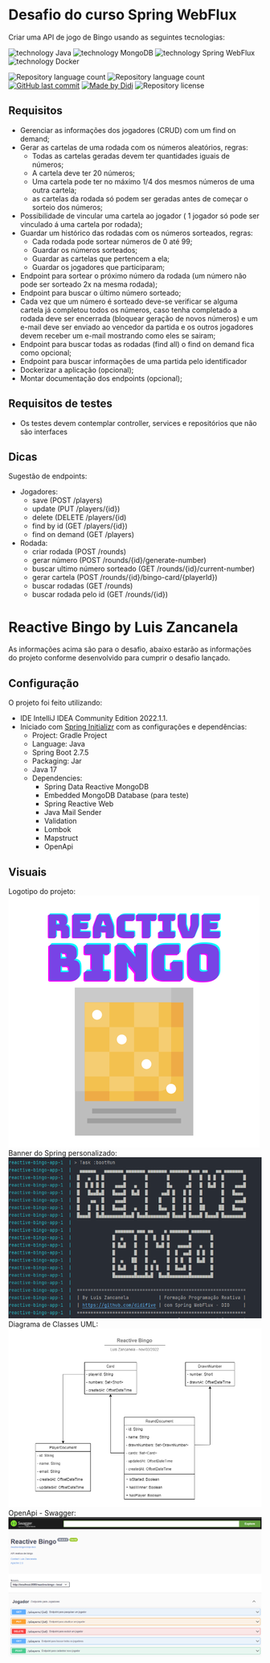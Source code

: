 # Desafio do curso Spring WebFlux

Criar uma API de jogo de Bingo usando as seguintes tecnologias:

![technology Java](https://img.shields.io/badge/technology-Java-red)
![technology MongoDB](https://img.shields.io/badge/technology-MongoDB-green)
![technology Spring WebFlux](https://img.shields.io/badge/technology-SpringWebFlux-brightgreen)
![technology Docker](https://img.shields.io/badge/technology-Docker-blue)  

![Repository language count](https://img.shields.io/github/languages/count/didifive/reactive-bingo)
![Repository language count](https://img.shields.io/github/languages/code-size/didifive/reactive-bingo)
[![GitHub last commit](https://img.shields.io/github/last-commit/didifive/reactive-bingo?color=blue)](https://github.com/didifive/reactive-bingo/commits/master)
[![Made by Didi](https://img.shields.io/badge/made%20by-Didi-green)](https://www.linkedin.com/in/luis-carlos-zancanela/)
![Repository license](https://img.shields.io/github/license/didifive/reactive-bingo)  

## Requisitos
 * Gerenciar as informações dos jogadores (CRUD) com um find on demand;
 * Gerar as cartelas de uma rodada com os números aleatórios, regras:
   * Todas as cartelas geradas devem ter quantidades iguais de números;
   * A cartela deve ter 20 números;
   * Uma cartela pode ter no máximo 1/4 dos mesmos números de uma outra cartela;
   * as cartelas da rodada só podem ser geradas antes de começar o sorteio dos números;
 * Possibilidade de vincular uma cartela ao jogador ( 1 jogador só pode ser vinculado á uma cartela por rodada);
 * Guardar um histórico das rodadas com os números sorteados, regras:
   * Cada rodada pode sortear números de 0 até 99;
   * Guardar os números sorteados;
   * Guardar as cartelas que pertencem a ela;
   * Guardar os jogadores que participaram;
 * Endpoint para sortear o próximo número da rodada (um número não pode ser sorteado 2x na mesma rodada);
 * Endpoint para buscar o último número sorteado;
 * Cada vez que um número é sorteado deve-se verificar se alguma cartela já completou todos os números, caso tenha completado a rodada deve ser encerrada (bloquear geração de novos números) e um e-mail deve ser enviado ao vencedor da partida e os outros jogadores devem receber um e-mail mostrando como eles se sairam;
 * Endpoint para buscar todas as rodadas (find all) o find on demand fica como opcional;
 * Endpoint para buscar informações de uma partida pelo identificador 
 * Dockerizar a aplicação (opcional);
 * Montar documentação dos endpoints (opcional);

## Requisitos de testes
 * Os testes devem contemplar controller, services e repositórios que não são interfaces

 ## Dicas
 Sugestão de endpoints:
 * Jogadores:
   * save (POST /players)
   * update (PUT /players/{id})
   * delete (DELETE /players/{id)
   * find by id (GET /players/{id})
   * find on demand (GET /players)
 * Rodada:
   * criar rodada (POST /rounds)
   * gerar número (POST /rounds/{id}/generate-number)
   * buscar ultimo número sorteado (GET /rounds/{id}/current-number)
   * gerar cartela (POST /rounds/{id}/bingo-card/{playerId})
   * buscar rodadas (GET /rounds)
   * buscar rodada pelo id (GET /rounds/{id})

# Reactive Bingo by Luis Zancanela

As informações acima são para o desafio, abaixo estarão as informações do projeto conforme desenvolvido para cumprir o desafio lançado.

## Configuração

O projeto foi feito utilizando:
* IDE IntelliJ IDEA Community Edition 2022.1.1.
* Iniciado com [Spring Initializr] com as configurações e dependências:
  * Project: Gradle Project
  * Language: Java
  * Spring Boot 2.7.5
  * Packaging: Jar
  * Java 17
  * Dependencies:
    * Spring Data Reactive MongoDB
    * Embedded MongoDB Database (para teste)
    * Spring Reactive Web
    * Java Mail Sender
    * Validation
    * Lombok
    * Mapstruct
    * OpenApi

## Visuais
Logotipo do projeto:  
![Reactive Bingo Logo](docs/logo.png?raw=true "Reactive Bingo Logo")  
Banner do Spring personalizado:  
![Spring Banner personalizado](docs/banner-springboot.PNG?raw=true "Spring Banner personalizado")  
Diagrama de Classes UML:  
![UML Class Diagram](docs/uml-diagram.drawio.png?raw=true "UML Class Diagram")  
OpenApi - Swagger:  
![OpenApi - Swagger](docs/swagger.png?raw=true "OpenApi - Swagger")  


[Spring Initializr]: https://start.spring.io/